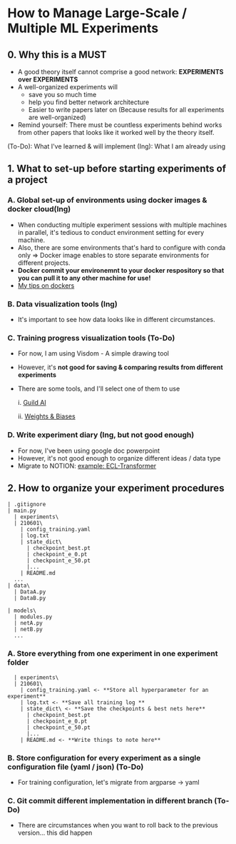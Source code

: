# How to Manage Large-Scale / Multiple ML Experiments

## 0. Why this is a MUST

* A good theory itself cannot comprise a good network: **EXPERIMENTS over EXPERIMENTS**
* A well-organized experiments will
  * save you so much time
  * help you find better network architecture
  * Easier to write papers later on (Because results for all experiments are well-organized)
* Remind yourself: There must be countless experiments behind works from other papers that looks like it worked well by the theory itself.

(To-Do): What I've learned & will implement
(Ing): What I am already using

## 1. What to set-up before starting experiments of a project

### A. Global set-up of environments using docker images & docker cloud(Ing)
 * When conducting multiple experiment sessions with multiple machines in parallel, it's tedious to conduct environment setting for every machine.
 * Also, there are some environments that's hard to configure with conda only => Docker image enables to store separate environments for different projects.
 * **Docker commit your environemnt to your docker respository so that you can pull it to any other machine for use!**
 * [My tips on dockers](https://docs.google.com/document/d/1-L2QjWVNap4urUJ62t9xC-BZTUi0W2m2DUha_pfuW9s/edit?usp=sharing)    

### B. Data visualization tools (Ing)
 * It's important to see how data looks like in different circumstances.

### C. Training progress visualization tools (To-Do)
 * For now, I am using Visdom - A simple drawing tool
 * However, it's **not good for saving & comparing results from different experiments**
 * There are some tools, and I'll select one of them to use

   i. [Guild AI](https://my.guild.ai/)
   
   ii. [Weights & Biases](https://wandb.ai/site)

### D. Write experiment diary (Ing, but not good enough)
 * For now, I've been using google doc powerpoint
 * However, it's not good enough to organize different ideas / data type
 * Migrate to NOTION: [example: ECL-Transformer](https://www.notion.so/ECL-Transformer-Logs-3dc12843976d4af38522997be8935ca3)

## 2. How to organize your experiment procedures

```
| .gitignore
| main.py
  | experiments\
  | 210601\
    | config_training.yaml
    | log.txt
    | state_dict\
      | checkpoint_best.pt
      | checkpoint_e_0.pt
      | checkpoint_e_50.pt
      |...
    | README.md
  ...
| data\
  | DataA.py
  | DataB.py

| models\
  | modules.py
  | netA.py
  | netB.py
  ...

```
### A. Store everything from one experiment in one experiment folder
```
  | experiments\
  | 210601\
    | config_training.yaml <- **Store all hyperparameter for an experiment**
    | log.txt <- **Save all training log **
    | state_dict\ <- **Save the checkpoints & best nets here**
      | checkpoint_best.pt
      | checkpoint_e_0.pt
      | checkpoint_e_50.pt
      |...
    | README.md <- **Write things to note here**
```

### B. Store configuration for every experiment as a single configuration file (yaml / json) (To-Do)
* For training configuration, let's migrate from argparse -> yaml 

### C. Git commit different implementation in different branch (To-Do)
* There are circumstances when you want to roll back to the previous version... this did happen


